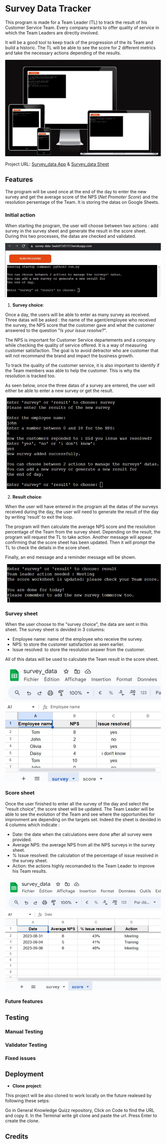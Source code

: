 # Survey Data Tracker

This program is made for a Team Leader (TL) to track the result of his Customer Service Team. 
Every company wants to offer quality of service in which the Team Leaders are directly involved.

It will be a good tool to keep track of the progression of the its Team and build a historic. The TL will be able to see the score for 2 different metrics and take the necessary actions depending of the results.

![Responsive screens](images/responsive_screens.jpg)

Project URL: [Survey_data App](https://survey-data-5ea6d17d5157.herokuapp.com/) & [Survey_data Sheet](https://docs.google.com/spreadsheets/d/1a8VDfNuTW4TsZ5a3a3hQsSJ9Aytg_5V-BCbl-jg-ytw/edit#gid=0)


## Features

The program will be used once at the end of the day to enter the new survey and get the average score of the NPS (*Net Promoter Score*) and the resolution persentage of the Team. It is storing the datas on Google Sheets.

### Initial action

When starting the program, the user will choose between two actions : add survey in the survey sheet and generate the result in the score sheet. During this two processes, the datas are checked and validated.

![User choice](images/user_choice.jpg)

1. **Survey choice**:

Once a day, the users will be able to enter as many survey as received. Three datas will be asked : the name of the agent/employee who received the survey, the NPS score that the customer gave and what the customer answered to the question "*Is your issue resolve?*".

The NPS is important for Customer Service departements and a company while checking the quality of service offered. It is a way of measuring customer satisfaction. The goal is to avoid detractor who are customer that will not recommand the brand and impact the business growth.

To track the quality of the customer service, it is also important to identify if the Team members was able to help the customer. This is why the resolution is tracked too.

As seen below, once the three datas of a survey are entered, the user will either be able to enter a new survey or get the result.

![Survey Data](images/survey_option.jpg)

2. **Result choice**:

When the user will have entered in the program all the datas of the surveys received during the day, the user will need to generate the result of the day by writing 'result' to exit the loop.

The program will then calculate the average NPS score and the resolution percentage of the Team from the survey sheet.
Depending on the result, the program will request the TL  to take action. Another message will appear confirming that the score sheet has been updated. Then it will prompt the TL to check the details in the score sheet.

Finally, an end message and a reminder message will be shown.

![Result Data](images/result_message.jpg)

### Survey sheet

When the user choose to the "survey choice", the data are sent in this sheet. The survey sheet is devided in 3 columns:
* Employee name: name of the employee who receive the survey.
* NPS: to store the customer satisfaction as seen earlier.
* Issue resolved: to store the resolution answer from the customer.

All of this datas will be used to calculate the Team result in the score sheet.

![Survey Sheet](images/survey_sheet.jpg)

### Score sheet

Once the user finished to enter all the survey of the day and select the "result choice", the score sheet will be updated. The Team Leader will be able to see the evolution of the Team and see where the opportunities for improvment are depending on the targets set. Indeed the sheet is devided in 4 columns which indicate : 
* Date: the date when the calculations were done after all survey were provided.
* Average NPS: the average NPS from all the NPS surveys in the survey sheet.
* % Issue resolved: the calculation of the percentage of issue resolved in the survey sheet.
* Action: the actions highly recomanded to the Team Leader to improve his Team results. 

![Score Sheet](images/score_sheet.jpg)

### Future features



## Testing

### Manual Testing

### Validator Testing

### Fixed issues


## Deployment

* **Clone project**:

This project will be also cloned to work locally on the future realesed by following these setps:

Go in General Knowledge Quizz repository,
Click on Code to find the URL and copy it.
In the Terminal write git clone and paste the url.
Press Enter to create the clone.

## Credits